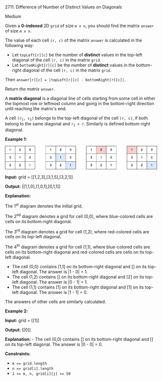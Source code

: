2711\. Difference of Number of Distinct Values on Diagonals

Medium

Given a **0-indexed** 2D `grid` of size `m x n`, you should find the matrix `answer` of size `m x n`.

The value of each cell `(r, c)` of the matrix `answer` is calculated in the following way:

*   Let `topLeft[r][c]` be the number of **distinct** values in the top-left diagonal of the cell `(r, c)` in the matrix `grid`.
*   Let `bottomRight[r][c]` be the number of **distinct** values in the bottom-right diagonal of the cell `(r, c)` in the matrix `grid`.

Then `answer[r][c] = |topLeft[r][c] - bottomRight[r][c]|`.

Return _the matrix_ `answer`.

A **matrix diagonal** is a diagonal line of cells starting from some cell in either the topmost row or leftmost column and going in the bottom-right direction until reaching the matrix's end.

A cell <code>(r<sub>1</sub>, c<sub>1</sub>)</code> belongs to the top-left diagonal of the cell `(r, c)`, if both belong to the same diagonal and <code>r<sub>1</sub> < r</code>. Similarly is defined bottom-right diagonal.

**Example 1:**

![](ex2.png)

**Input:** grid = [[1,2,3],[3,1,5],[3,2,1]]

**Output:** [[1,1,0],[1,0,1],[0,1,1]]

**Explanation:** 

The 1<sup>st</sup> diagram denotes the initial grid. 

The 2<sup>nd</sup> diagram denotes a grid for cell (0,0), where blue-colored cells are cells on its bottom-right diagonal. 

The 3<sup>rd</sup> diagram denotes a grid for cell (1,2), where red-colored cells are cells on its top-left diagonal. 

The 4<sup>th</sup> diagram denotes a grid for cell (1,1), where blue-colored cells are cells on its bottom-right diagonal and red-colored cells are cells on its top-left diagonal. 
- The cell (0,0) contains [1,1] on its bottom-right diagonal and [] on its top-left diagonal. The answer is |1 - 0| = 1. 
- The cell (1,2) contains [] on its bottom-right diagonal and [2] on its top-left diagonal. The answer is |0 - 1| = 1. 
- The cell (1,1) contains [1] on its bottom-right diagonal and [1] on its top-left diagonal. The answer is |1 - 1| = 0. 

The answers of other cells are similarly calculated.

**Example 2:**

**Input:** grid = [[1]]

**Output:** [[0]]

**Explanation:** - The cell (0,0) contains [] on its bottom-right diagonal and [] on its top-left diagonal. The answer is |0 - 0| = 0.

**Constraints:**

*   `m == grid.length`
*   `n == grid[i].length`
*   `1 <= m, n, grid[i][j] <= 50`